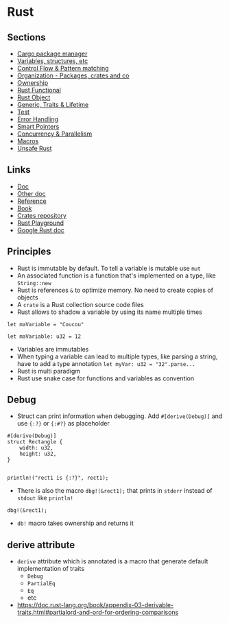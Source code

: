 # Rust

## Sections
* [Cargo package manager](https://github.com/Cyphle/wiki/blob/main/Rust/Rust_Cargo.md)
* [Variables, structures, etc](https://github.com/Cyphle/wiki/blob/main/Rust/Rust_VariablesStruct.md)
* [Control Flow & Pattern matching](https://github.com/Cyphle/wiki/blob/main/Rust/Rust_ControlFlow.md)
* [Organization - Packages, crates and co](https://github.com/Cyphle/wiki/blob/main/Rust/Rust_Organization.md)
* [Ownership](https://github.com/Cyphle/wiki/blob/main/Rust/Rust_Memory.md)
* [Rust Functional](https://github.com/Cyphle/wiki/blob/main/Rust/Rust_Functional.md)
* [Rust Object](https://github.com/Cyphle/wiki/blob/main/Rust/Rust_Object.md)
* [Generic, Traits & Lifetime](https://github.com/Cyphle/wiki/blob/main/Rust/Rust_Generic.md)
* [Test](https://github.com/Cyphle/wiki/blob/main/Rust/Rust_Test.md)
* [Error Handling](https://github.com/Cyphle/wiki/blob/main/Rust/Rust_ErrorHandling.md)
* [Smart Pointers](https://github.com/Cyphle/wiki/blob/main/Rust/Rust_SmartPointers.md)
* [Concurrency & Parallelism](https://github.com/Cyphle/wiki/blob/main/Rust/Rust_Concurrency.md)
* [Macros](https://github.com/Cyphle/wiki/blob/main/Rust/Rust_Macros.md)
* [Unsafe Rust](https://github.com/Cyphle/wiki/blob/main/Rust/Rust_Unsafe.md)

## Links
* [Doc](https://www.rust-lang.org)
* [Other doc](https://doc.rust-lang.org/nomicon/index.html)
* [Reference](https://doc.rust-lang.org/reference/items/unions.html)
* [Book](https://doc.rust-lang.org/book/ch01-02-hello-world.html)
* [Crates repository](https://crates.io)
* [Rust Playground](play.rust-lang.org)
* [Google Rust doc](https://google.github.io/comprehensive-rust/)

## Principles
* Rust is immutable by default. To tell a variable is mutable use `mut`
* An associated function is a function that's implemented on a type, like `String::new`
* Rust is references `&` to optimize memory. No need to create copies of objects
* A `crate` is a Rust collection source code files
* Rust allows to shadow a variable by using its name multiple times
```
let maVariable = "Coucou"

let maVariable: u32 = 12
```
* Variables are immutables
* When typing a variable can lead to multiple types, like parsing a string, have to add a type annotation `let myVar: u32 = "32".parse...`
* Rust is multi paradigm
* Rust use snake case for functions and variables as convention

## Debug
* Struct can print information when debugging. Add `#[derive(Debug)]` and use `{:?}` or `{:#?}` as placeholder
```
#[derive(Debug)]
struct Rectangle {
    width: u32,
    height: u32,
}


println!("rect1 is {:?}", rect1);
```
* There is also the macro `dbg!(&rect1);` that prints in `stderr` instead of `stdout` like `println!`
```
dbg!(&rect1);
```
* `db!` macro takes ownership and returns it

## derive attribute
* `derive` attribute which is annotated is a macro that generate default implementation of traits
    * `Debug`
    * `PartialEq`
    * `Eq`
    * etc
* https://doc.rust-lang.org/book/appendix-03-derivable-traits.html#partialord-and-ord-for-ordering-comparisons
